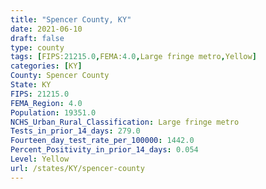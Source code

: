 ```yaml
---
title: "Spencer County, KY"
date: 2021-06-10
draft: false
type: county
tags: [FIPS:21215.0,FEMA:4.0,Large fringe metro,Yellow]
categories: [KY]
County: Spencer County
State: KY
FIPS: 21215.0
FEMA_Region: 4.0
Population: 19351.0
NCHS_Urban_Rural_Classification: Large fringe metro
Tests_in_prior_14_days: 279.0
Fourteen_day_test_rate_per_100000: 1442.0
Percent_Positivity_in_prior_14_days: 0.054
Level: Yellow
url: /states/KY/spencer-county
---
```



